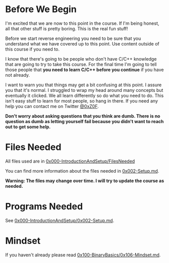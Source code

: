 # Before We Begin
I'm excited that we are now to this point in the course. If I'm being honest, all that other stuff is pretty boring. This is the real fun stuff!

Before we start reverse engineering you need to be sure that you understand what we have covered up to this point. Use content outside of this course if you need to. 

I know that there's going to be people who don't have C/C++ knowledge that are going to try to take this course. For the final time I'm going to tell those people that **you need to learn C/C++ before you continue** if you have not already.

I want to warn you that things may get a bit confusing at this point. I assure you that it's normal. I struggled to wrap my head around many concepts but eventually it clicked. We all learn differently so do what you need to do. This isn't easy stuff to learn for most people, so hang in there. If you need any help you can contact me on Twitter [@0xZ0F](https://twitter.com/0xZ0F). 

**Don't worry about asking questions that you think are dumb. There is no question as dumb as letting yourself fail because you didn't want to reach out to get some help.** 

# Files Needed
All files used are in [0x000-IntroductionAndSetup/FilesNeeded](../0x000-IntroductionAndSetup/FilesNeeded)

You can find more information about the files needed in [0x002-Setup.md](../0x000-IntroductionAndSetup/0x002-Setup.md#target-software).

**Warning: The files may change over time. I will try to update the course as needed.**

# Programs Needed
See [0x000-IntroductionAndSetup/0x002-Setup.md](../0x000-IntroductionAndSetup/0x002-Setup.md#reversing-tools).

# Mindset
If you haven't already please read [0x100-BinaryBasics/0x106-Mindset.md](0x100-BinaryBasics).
